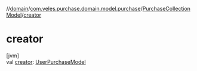 //[domain](../../../index.md)/[com.veles.purchase.domain.model.purchase](../index.md)/[PurchaseCollectionModel](index.md)/[creator](creator.md)

# creator

[jvm]\
val [creator](creator.md): [UserPurchaseModel](../../com.veles.purchase.domain.model.user/-user-purchase-model/index.md)
